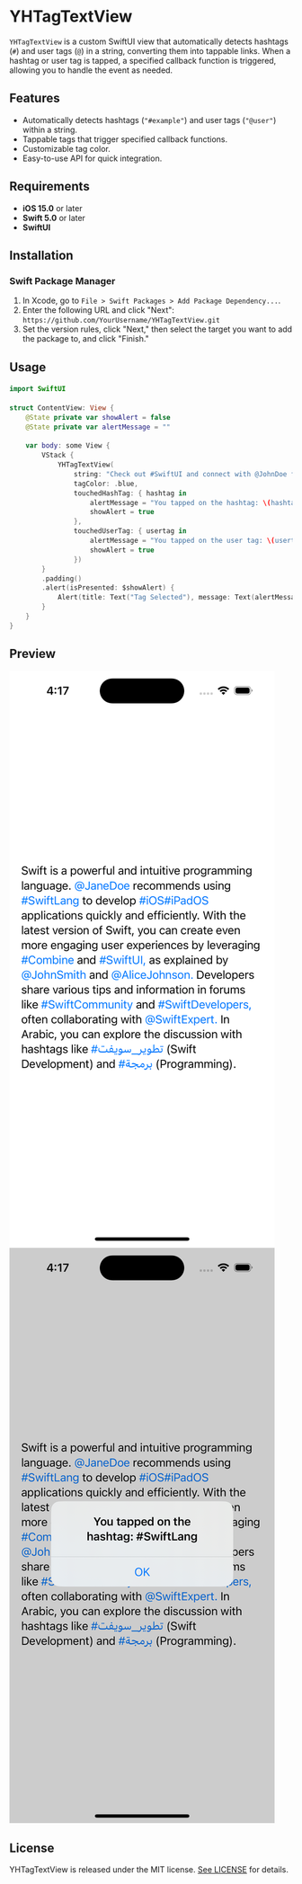 # YHTagTextView

`YHTagTextView` is a custom SwiftUI view that automatically detects hashtags (`#`) and user tags (`@`) in a string, converting them into tappable links. When a hashtag or user tag is tapped, a specified callback function is triggered, allowing you to handle the event as needed.

## Features

- Automatically detects hashtags (`"#example"`) and user tags (`"@user"`) within a string.
- Tappable tags that trigger specified callback functions.
- Customizable tag color.
- Easy-to-use API for quick integration.

## Requirements

- **iOS 15.0** or later
- **Swift 5.0** or later
- **SwiftUI**

## Installation

### Swift Package Manager

1. In Xcode, go to `File > Swift Packages > Add Package Dependency...`.
2. Enter the following URL and click "Next":
`https://github.com/YourUsername/YHTagTextView.git`   
3. Set the version rules, click "Next," then select the target you want to add the package to, and click "Finish."

## Usage

```swift
import SwiftUI

struct ContentView: View {
    @State private var showAlert = false
    @State private var alertMessage = ""

    var body: some View {
        VStack {
            YHTagTextView(
                string: "Check out #SwiftUI and connect with @JohnDoe for more details!",
                tagColor: .blue,
                touchedHashTag: { hashtag in
                    alertMessage = "You tapped on the hashtag: \(hashtag)"
                    showAlert = true
                },
                touchedUserTag: { usertag in
                    alertMessage = "You tapped on the user tag: \(usertag)"
                    showAlert = true
                })
        }
        .padding()
        .alert(isPresented: $showAlert) {
            Alert(title: Text("Tag Selected"), message: Text(alertMessage), dismissButton: .default(Text("OK")))
        }
    }
}
```

## Preview
![Preview1](https://raw.githubusercontent.com/yonghwinam/YHTagTextView/main/Example/Example/Preview%20Content/Preview%20Assets.xcassets/preview_001.imageset/preview_001.png)
![Preview2](https://raw.githubusercontent.com/yonghwinam/YHTagTextView/main/Example/Example/Preview%20Content/Preview%20Assets.xcassets/preview_002.imageset/preview_002.png)

## License

YHTagTextView is released under the MIT license. [See LICENSE](https://github.com/yonghwinam/YHTagTextView/blob/main/LICENSE) for details.
